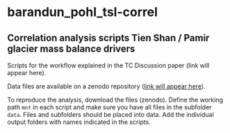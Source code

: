 # barandun_pohl_tsl-correl
## Correlation analysis scripts Tien Shan / Pamir glacier mass balance drivers

Scripts for the workflow explained in the TC Discussion paper (link will appear here).

Data files are available on a zenodo repository ([link will appear here](https://doi.org/10.5281/zenodo.6631963)).


To reproduce the analysis, download the files (zenodo). Define the working path `mnt` in each script and make sure you have all files in the subfolder `data`. Files and subfolders should be placed into data. Add the individual output folders with names indicated in the scripts.
